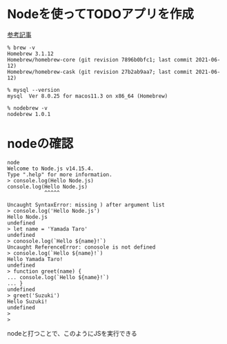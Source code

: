 # Nodeを使ってTODOアプリを作成
[参考記事](https://zenn.dev/wkb/books/node-tutorial/viewer/2)

```
% brew -v
Homebrew 3.1.12
Homebrew/homebrew-core (git revision 7896b0bfc1; last commit 2021-06-12)
Homebrew/homebrew-cask (git revision 27b2ab9aa7; last commit 2021-06-12)
```

``` Mysql
% mysql --version
mysql  Ver 8.0.25 for macos11.3 on x86_64 (Homebrew)
```

```
% nodebrew -v
nodebrew 1.0.1

```

# **nodeの確認**

```
node
Welcome to Node.js v14.15.4.
Type ".help" for more information.
> console.log(Hello Node.js)
console.log(Hello Node.js)
            ^^^^^

Uncaught SyntaxError: missing ) after argument list
> console.log('Hello Node.js')
Hello Node.js
undefined
> let name = 'Yamada Taro'
undefined
> conosole.log(`Hello ${name}!`)
Uncaught ReferenceError: conosole is not defined
> console.log(`Hello ${name}!`)
Hello Yamada Taro!
undefined
> function greet(name) { 
... console.log(`Hello ${name}!`)
... }
undefined
> greet('Suzuki')
Hello Suzuki!
undefined
> 
> 

```
nodeと打つことで、このようにJSを実行できる

